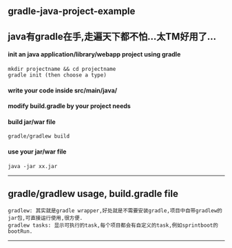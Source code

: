 ## gradle-java-project-example
## java有gradle在手,走遍天下都不怕...太TM好用了...

#### init an java application/library/webapp project using gradle
```
mkdir projectname && cd projectname
gradle init (then choose a type)
```

#### write your code inside src/main/java/

#### modify build.gradle by your project needs

#### build jar/war file
```
gradle/gradlew build
```

#### use your jar/war file
```
java -jar xx.jar
```

-------------------------------------------

## gradle/gradlew usage, build.gradle file
```
gradlew: 其实就是gradle wrapper,好处就是不需要安装gradle,项目中自带gradlew的jar包,可直接运行使用,很方便.
gradlew tasks: 显示可执行的task,每个项目都会有自定义的task,例如sprintboot的bootRun.

```

-------------------------------------------
